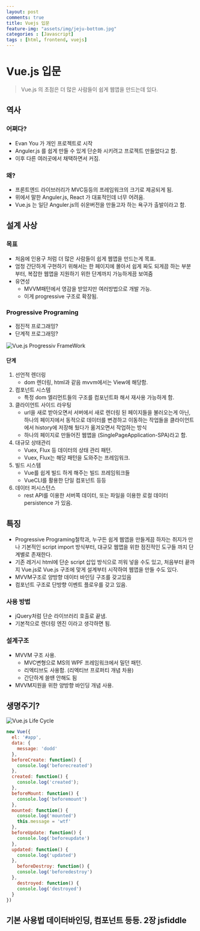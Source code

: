 ```yaml
---
layout: post
comments: true
title: Vuejs 입문
feature-img: "assets/img/jeju-bottom.jpg"
categories : [Javascript]
tags : [html, frontend, vuejs]
---
```


# Vue.js 입문

> Vue.js 의 초점은 더 많은 사람들이 쉽게 웹앱을 만드는데 있다.

## 역사

### 어쩌다?

- Evan You 가 개인 프로젝트로 시작
- Anguler.js 를 쉽게 만들 수 있게 단순화 시키려고 프로젝트 만들었다고 함.
- 이후 다른 여러곳에서 채택하면서 커짐.

### 왜?

- 프론트엔드 라이브러리가 MVC등등의 프레임워크의 크기로 제공되게 됨.
- 위에서 말한 Anguler.js, React 가 대표적인데 너무 어려움.
- Vue.js 는 일단 Anguler.js의 쉬운버전을 만들고자 하는 욕구가 출발이라고 함.

## 설계 사상

### 목표

- 처음에 인용구 처럼 더 많은 사람들이 쉽게 웹앱을 만드는게 목표.
- 엄청 간단하게 구현하기 위해서는 한 페이지에 몰아서 쉽게 짜도 되게끔 하는 부분부터, 복잡한 웹앱을 지원하기 위한 단계까지 가능하게끔 보여줌
- 유연성
  - MVVM패턴에서 영감을 받았지만 여러방법으로 개발 가능. 
  - 이게 progressive 구조로 확장됨.

### Progressive Programing

- 점진적 프로그래밍?
- 단계적 프로그래밍?

![Vue.js Progressiv FrameWork]({{site.url}}/assets/img/vue-progressive-diagram.png )

#### 단계

1. 선언적 렌더링
    - dom 렌더링, html과 같음  mvvm에서는 View에 해당함.
2. 컴포넌트 시스템
    - 특정 dom 엘리먼트들의 구조를 컴포넌트화 해서 재사용 가능하게 함.
3. 클라이언트 사이드 라우팅
    - url을 새로 받아오면서 서버에서 새로 렌더링 된 페이지들을 불러오는게 아닌, 하나의 페이지에서 동적으로 데이터를 변경하고 이동하는 작업들을 클라이언트에서 history에 저장해 뒀다가 옮겨오면서 작업하는 방식
    - 하나의 페이지로 만들어진 웹앱을 (SinglePageApplication-SPA)라고 함.
4. 대규모 상태관리
    - Vuex, Flux 등 데이터의 상태 관리 패턴.
    - Vuex, Flux는 해당 패턴을 도와주는 프레임워크.
5. 빌드 시스템
    - Vue를 쉽게 빌드 하게 해주는 빌드 프레임워크들
    - VueCLI를 활용한 단일 컴포넌트 등등
6. 데이터 퍼시스턴스
    - rest API를 이용한 서버쪽 데이터, 또는 파일을 이용한 로컬 데이터 persistence 가 있음.

## 특징

- Progressive Programing철학과, 누구든 쉽게 웹앱을 만들게끔 하자는 취지가 만나 기본적인 script import 방식부터, 대규모 웹앱을 위한 점진적인 도구들 까지 단계별로 존재한다.
- 기존 레거시 html에 단순 script 삽입 방식으로 끼워 넣을 수도 있고, 처음부터 끝까지 Vue.js로 Vue.js 구조에 맞게 설계부터 시작하여 웹앱을 만들 수도 있다.
- MVVM구조로 양방향 데이터 바인딩 구조를 갖고있음
- 컴포넌트 구조로 단방향 이벤트 플로우를 갖고 있음.

### 사용 방법

- jQuery처럼 단순 라이브러리 호출로 끝냄.
- 기본적으로 렌더링 엔진 이라고 생각하면 됨.

### 설계구조

- MVVM 구조 사용.
  - MVC변형으로 MS의 WPF 프레임워크에서 밀던 패턴.
  - 리엑티브도 사용함. (리엑티브 프로퍼티 개념 차용)
  - 간단하게 쓸떈 안해도 됨
- MVVM지원을 위한 양방향 바인딩 개념 사용.

## 생명주기?

![Vue.js Life Cycle]({{site.url}}/assets/img/vue-lifecycle.png )

```javascript
new Vue({
  el: '#app',
  data: {
    message: 'dodd'
  },
  beforeCreate: function() {
    console.log('beforecreated')
  },
  created: function() {
    console.log('created');
  },
  beforeMount: function() {
    console.log('beforemount')
  },
  mounted: function() {
    console.log('mounted')
    this.message = 'wtf'
  },
  beforeUpdate: function() {
    console.log('beforeupdate')
  },
  updated: function() {
    console.log('updated')
  },
    beforeDestroy: function() {
    console.log('beforedestroy')
  },
    destroyed: function() {
    console.log('destroyed')
  }
})
```

## 기본 사용법 데이터바인딩, 컴포넌트 등등. 2장 jsfiddle
